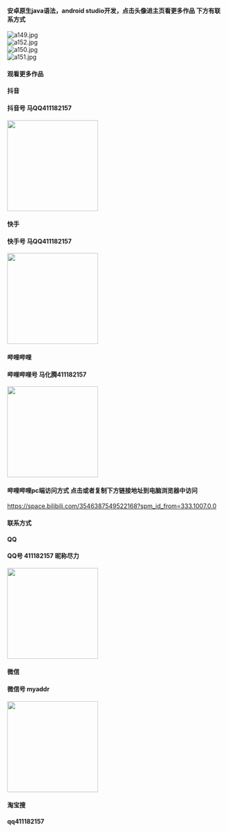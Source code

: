 #### 安卓原生java语法，android studio开发，点击头像进主页看更多作品 下方有联系方式

 <img src='https://img.alicdn.com/imgextra/i2/1658540494/O1CN010KXxgd1FWIbr8yUzy_!!1658540494.jpg' alt='a149.jpg' /></br> 
 <img src='https://img.alicdn.com/imgextra/i4/1658540494/O1CN01qyUQyl1FWIbouppHF_!!1658540494.jpg' alt='a152.jpg' /></br> 
 <img src='https://img.alicdn.com/imgextra/i2/1658540494/O1CN01q21W2n1FWIbswDVVB_!!1658540494.jpg' alt='a150.jpg' /></br> 
 <img src='https://img.alicdn.com/imgextra/i2/1658540494/O1CN01YBzdil1FWIbuB2uFe_!!1658540494.jpg' alt='a151.jpg' /></br>

#### 观看更多作品

#### 抖音
#### 抖音号  马QQ411182157
<img src="https://gitee.com/QQ411182157/mingpian/raw/master/douyin.png" width="210px">

#### 快手
#### 快手号  马QQ411182157

<img src="https://gitee.com/QQ411182157/mingpian/raw/master/kuaishou.jpg" width="210px">

#### 哔哩哔哩
#### 哔哩哔哩号  马化腾411182157

<img src="https://gitee.com/QQ411182157/mingpian/raw/master/bili.png" width="210px">

#### 哔哩哔哩pc端访问方式 点击或者复制下方链接地址到电脑浏览器中访问

https://space.bilibili.com/3546387549522168?spm_id_from=333.1007.0.0


#### 联系方式
#### QQ
#### QQ号 411182157 昵称尽力

<img src="https://gitee.com/QQ411182157/mingpian/raw/master/qq.jpg" width="210px">

#### 微信
#### 微信号 myaddr

<img src="https://gitee.com/QQ411182157/mingpian/raw/master/weixin.png" width="210px">

#### 淘宝搜
#### qq411182157
